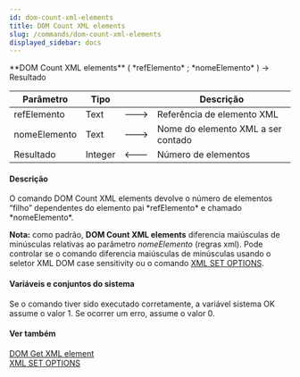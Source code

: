 ```yaml
---
id: dom-count-xml-elements
title: DOM Count XML elements
slug: /commands/dom-count-xml-elements
displayed_sidebar: docs
---
```


<!--REF #_command_.DOM Count XML elements.Syntax-->**DOM Count XML elements** ( *refElemento* ; *nomeElemento* ) -> Resultado<!-- END REF-->
<!--REF #_command_.DOM Count XML elements.Params-->
| Parâmetro | Tipo |  | Descrição |
| --- | --- | --- | --- |
| refElemento | Text | &#x1F852; | Referência de elemento XML |
| nomeElemento | Text | &#x1F852; | Nome do elemento XML a ser contado |
| Resultado | Integer | &#x1F850; | Número de elementos |

<!-- END REF-->

#### Descrição 

<!--REF #_command_.DOM Count XML elements.Summary-->O comando DOM Count XML elements devolve o número de elementos “filho” dependentes do elemento pai *refElemento* e chamado *nomeElemento*.<!-- END REF-->  
  
**Nota:** como padrão, **DOM Count XML elements** diferencia maiúsculas de minúsculas relativas ao parâmetro *nomeElemento* (regras xml). Pode controlar se o comando diferencia maiúsculas de minúsculas usando o seletor XML DOM case sensitivity ou o comando [XML SET OPTIONS](xml-set-options.md).

#### Variáveis e conjuntos do sistema 

Se o comando tiver sido executado corretamente, a variável sistema OK assume o valor 1\. Se ocorrer um erro, assume o valor 0.

#### Ver também 

[DOM Get XML element](dom-get-xml-element.md)  
[XML SET OPTIONS](xml-set-options.md)  